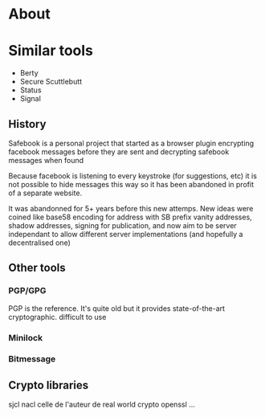 # About

# Similar tools

- Berty
- Secure Scuttlebutt
- Status
- Signal

## History

Safebook is a personal project that started as a browser plugin encrypting
facebook messages before they are sent and decrypting safebook messages when
found

Because facebook is listening to every keystroke (for suggestions, etc) it is
not possible to hide messages this way so it has been abandoned in profit of
a separate website.

It was abandonned for 5+ years before this new attemps.
New ideas were coined like base58 encoding for address
with SB prefix vanity addresses, shadow addresses, signing for publication,
and now aim to be server independant to allow different server
implementations (and hopefully a decentralised one)

## Other tools

### PGP/GPG

PGP is the reference.
It's quite old but it provides state-of-the-art cryptographic. difficult to use

### Minilock

### Bitmessage

## Crypto libraries

sjcl
nacl
celle de l'auteur de real world crypto
openssl
...

